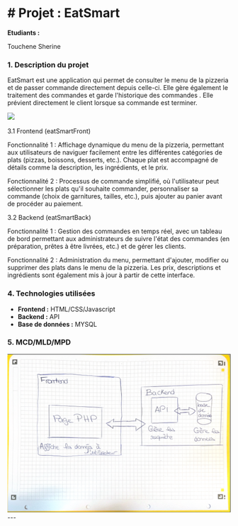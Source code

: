 # # **Projet : EatSmart**

**Etudiants :**

Touchene Sherine

### **1. Description du projet**

EatSmart est une application qui permet de consulter le menu de la pizzeria et de passer commande directement depuis celle-ci. Elle gère également le traitement des commandes et garde l'historique des commandes .
Elle prévient directement le client lorsque sa commande est terminer.

<img src="./Assets/img/Capture.PNG">


3.1 Frontend (eatSmartFront)

Fonctionnalité 1 :
Affichage dynamique du menu de la pizzeria, permettant aux utilisateurs de naviguer facilement entre les différentes catégories de plats (pizzas, boissons, desserts, etc.). Chaque plat est accompagné de détails comme la description, les ingrédients, et le prix.

Fonctionnalité 2 :
Processus de commande simplifié, où l'utilisateur peut sélectionner les plats qu'il souhaite commander, personnaliser sa commande (choix de garnitures, tailles, etc.), puis ajouter au panier avant de procéder au paiement.

3.2 Backend (eatSmartBack)

Fonctionnalité 1 :
Gestion des commandes en temps réel, avec un tableau de bord permettant aux administrateurs de suivre l'état des commandes (en préparation, prêtes à être livrées, etc.) et de gérer les clients.

Fonctionnalité 2 :
Administration du menu, permettant d'ajouter, modifier ou supprimer des plats dans le menu de la pizzeria. Les prix, descriptions et ingrédients sont également mis à jour à partir de cette interface.

### **4. Technologies utilisées**

- **Frontend :** HTML/CSS/Javascript
- **Backend :** API
- **Base de données :** MYSQL

### **5. MCD/MLD/MPD**

<img src="./Assets/img/MCD.PNG">
---

